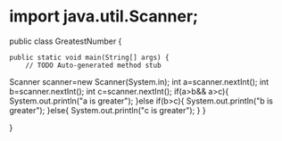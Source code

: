 # import java.util.Scanner;


public class GreatestNumber {

	public static void main(String[] args) {
		// TODO Auto-generated method stub
Scanner scanner=new Scanner(System.in);
int a=scanner.nextInt();
int b=scanner.nextInt();
int c=scanner.nextInt();
if(a>b&& a>c){
	System.out.println("a is greater");
}else if(b>c){
	System.out.println("b is greater");
}else{
	System.out.println("c is greater");
}
	}

}
